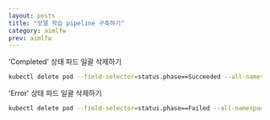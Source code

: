 ```yaml
---
layout: posts
title: "모델 학습 pipeline 구축하기"
category: aimlfw
prev: aimlfw
---
```



'Completed' 상태 파드 일괄 삭제하기

```bash
kubectl delete pod --field-selector=status.phase==Succeeded --all-namespaces
```

'Error' 상태 파드 일괄 삭제하기

```bash
kubectl delete pod --field-selector=status.phase==Failed --all-namespaces
```

